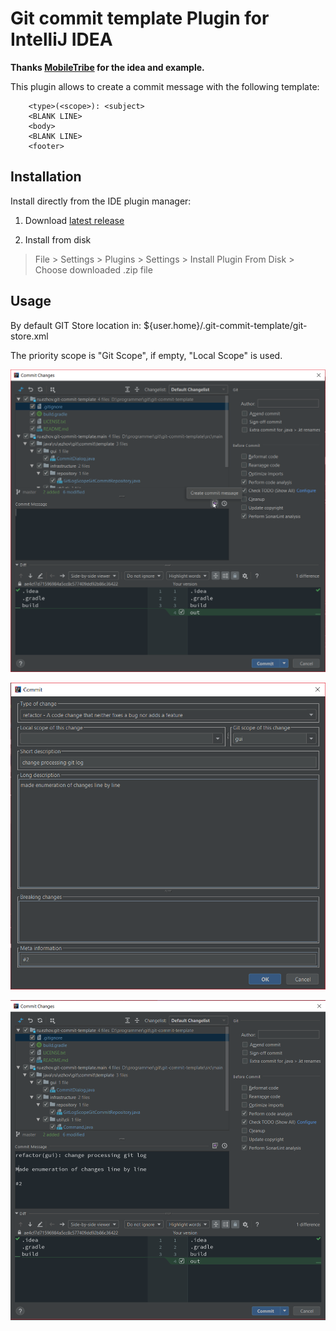 # Git commit template Plugin for IntelliJ IDEA

**Thanks [MobileTribe](https://github.com/MobileTribe/commit-template-idea-plugin) for the idea and example.**

This plugin allows to create a commit message with the following template:

```
    <type>(<scope>): <subject>
    <BLANK LINE>
    <body>
    <BLANK LINE>
    <footer>
```

## Installation

Install directly from the IDE plugin manager:

1. Download [latest release](https://github.com/ezhov-da/git-commit-template/releases/latest)

1. Install from disk
> File > Settings > Plugins > Settings > Install Plugin From Disk > Choose downloaded .zip file

## Usage

By default GIT Store location in: ${user.home}/.git-commit-template/git-store.xml

The priority scope is "Git Scope", if empty, "Local Scope" is used.

![static/git-commit-1.png](static/git-commit-1.png)

![static/git-commit-1.png](static/git-commit-2.png)

![static/git-commit-1.png](static/git-commit-3.png)